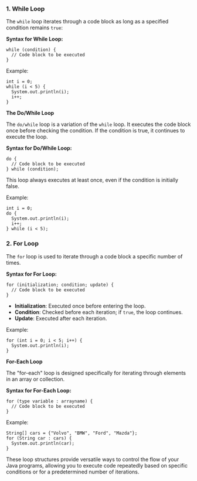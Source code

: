 ### 1. While Loop

The `while` loop iterates through a code block as long as a specified condition remains `true`:

**Syntax for While Loop:**

```
while (condition) {
  // Code block to be executed
}
```

Example:

```
int i = 0;
while (i < 5) {
  System.out.println(i);
  i++;
}
```

**The Do/While Loop**

The `do/while` loop is a variation of the `while` loop. It executes the code block once before checking the condition. If the condition is true, it continues to execute the loop.

**Syntax for Do/While Loop:**

```
do {
  // Code block to be executed
} while (condition);
```

This loop always executes at least once, even if the condition is initially false.

Example:

```
int i = 0;
do {
  System.out.println(i);
  i++;
} while (i < 5);
```

### 2. For Loop

The `for` loop is used to iterate through a code block a specific number of times.

**Syntax for For Loop:**

```
for (initialization; condition; update) {
  // Code block to be executed
}
```

-   **Initialization**: Executed once before entering the loop.
-   **Condition**: Checked before each iteration; if `true`, the loop continues.
-   **Update**: Executed after each iteration.

Example:

```
for (int i = 0; i < 5; i++) {
  System.out.println(i);
}
```

**For-Each Loop**

The "for-each" loop is designed specifically for iterating through elements in an array or collection.

**Syntax for For-Each Loop:**

```
for (type variable : arrayname) {
  // Code block to be executed
}
```

Example:

```
String[] cars = {"Volvo", "BMW", "Ford", "Mazda"};
for (String car : cars) {
  System.out.println(car);
}
```

These loop structures provide versatile ways to control the flow of your Java programs, allowing you to execute code repeatedly based on specific conditions or for a predetermined number of iterations.